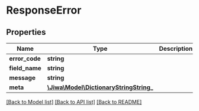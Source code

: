 # ResponseError

## Properties
Name | Type | Description | Notes
------------ | ------------- | ------------- | -------------
**error_code** | **string** |  | [optional] 
**field_name** | **string** |  | [optional] 
**message** | **string** |  | [optional] 
**meta** | [**\Jiwa\Model\DictionaryStringString_**](DictionaryStringString_.md) |  | [optional] 

[[Back to Model list]](../README.md#documentation-for-models) [[Back to API list]](../README.md#documentation-for-api-endpoints) [[Back to README]](../README.md)


